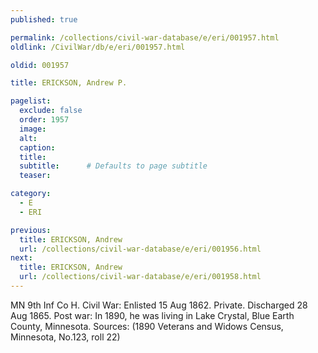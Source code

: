 ```yaml
---
published: true

permalink: /collections/civil-war-database/e/eri/001957.html
oldlink: /CivilWar/db/e/eri/001957.html

oldid: 001957

title: ERICKSON, Andrew P.

pagelist:
  exclude: false
  order: 1957
  image: 
  alt:
  caption:
  title:
  subtitle:      # Defaults to page subtitle
  teaser:

category: 
  - E 
  - ERI

previous:
  title: ERICKSON, Andrew
  url: /collections/civil-war-database/e/eri/001956.html  
next:
  title: ERICKSON, Andrew
  url: /collections/civil-war-database/e/eri/001958.html   
---
```

MN 9th Inf Co H. Civil War: Enlisted 15 Aug 1862. Private. Discharged 28 Aug 1865. Post war: In 1890, he was living in Lake Crystal, Blue Earth County, Minnesota. Sources: (1890 Veterans and Widows Census, Minnesota, No.123, roll 22)